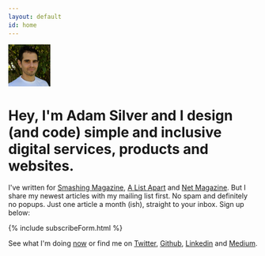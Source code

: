 ```yaml
---
layout: default
id: home
---
```


<div class="face">
  	<img src="/assets/img/adam4.jpg" alt="" width="85" height="85">
</div>

# Hey, I'm Adam Silver and I design (and code) simple and inclusive digital services, products and websites.

I've written for [Smashing Magazine](https://www.smashingmagazine.com/author/adamsilver/), [A List Apart](https://alistapart.com/author/adamsilver) and [Net Magazine](http://www.creativebloq.com/net-magazine). But I share my newest articles with my mailing list first. No spam and definitely no popups. Just one article a month (ish), straight to your inbox. Sign up below:

{% include subscribeForm.html %}

See what I'm doing [now](/now/) or find me on [Twitter](http://www.twitter.com/adambsilver/), [Github](http://www.github.com/adamsilver/), [Linkedin](http://uk.linkedin.com/in/adambsilver/) and [Medium](http://medium.com/@adambsilver).

<!-- <br><br>

## What I can do for you

1. **UX**&mdash;Research, user journeys, interaction design, inclusive design, prototyping, A/B testing, wireframing, responsive design, accessibility, style guides and pattern libraries.
2. **Front-end development**&mdash;HTML, CSS, Javascript, Jasmine, Node.js and a multitude of related technologies.
3. **Strategy**&mdash;Leading and collaborating on an iterative design and development process. Shaping a product’s MVP and beyond.

## Say hello

If you want to chat with me about any of this [send me a message](mailto:adam+hello@adamsilver.io). -->


